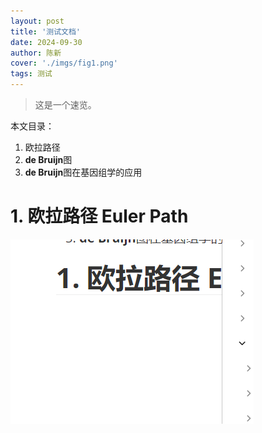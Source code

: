```yaml
---
layout: post
title: '测试文档'
date: 2024-09-30
author: 陈新
cover: './imgs/fig1.png'
tags: 测试
---
```


> 这是一个速览。

本文目录：
1. 欧拉路径
2. **de Bruijn**图
3. **de Bruijn**图在基因组学的应用

# 1. 欧拉路径 Euler Path

![](./imgs/fig1.png)
